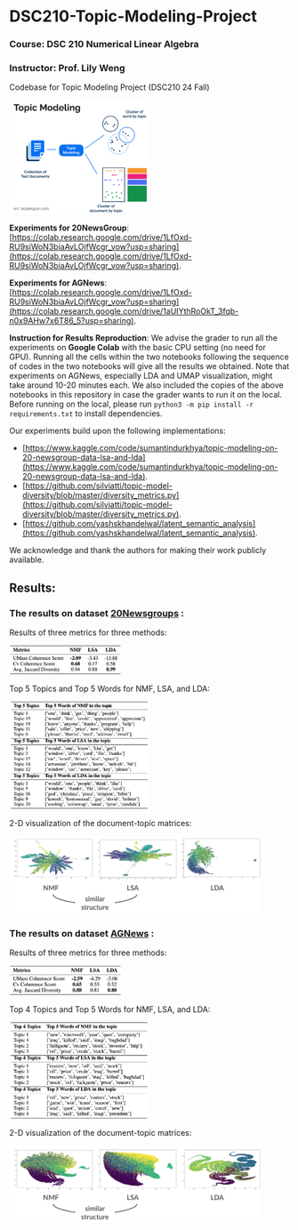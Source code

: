 # DSC210-Topic-Modeling-Project
### Course: DSC 210 Numerical Linear Algebra
### Instructor: Prof. Lily Weng

Codebase for Topic Modeling Project (DSC210 24 Fall)

<img width="50%" src="https://github.com/lodino/DSC210-Topic-Modeling-Project/blob/main/images/image5.png">

**Experiments for 20NewsGroup**: [https://colab.research.google.com/drive/1LfOxd-RU9siWoN3biaAvLOjfWcgr_vow?usp=sharing](https://colab.research.google.com/drive/1LfOxd-RU9siWoN3biaAvLOjfWcgr_vow?usp=sharing).

**Experiments for AGNews**: [https://colab.research.google.com/drive/1LfOxd-RU9siWoN3biaAvLOjfWcgr_vow?usp=sharing](https://colab.research.google.com/drive/1aUIYthRoOkT_3fqb-n0x9AHw7x6T86_5?usp=sharing).

**Instruction for Results Reproduction**: We advise the grader to run all the experiments on **Google Colab** with the basic CPU setting (no need for GPU). Running all the cells within the two notebooks following the sequence of codes in the two notebooks will give all the results we obtained. Note that experiments on AGNews, especially LDA and UMAP visualization, might take around 10-20 minutes each. We also included the copies of the above notebooks in this repository in case the grader wants to run it on the local. Before running on the local, please run `python3 -m pip install -r requirements.txt` to install dependencies. 

Our experiments build upon the following implementations:
- [https://www.kaggle.com/code/sumantindurkhya/topic-modeling-on-20-newsgroup-data-lsa-and-lda](https://www.kaggle.com/code/sumantindurkhya/topic-modeling-on-20-newsgroup-data-lsa-and-lda).
- [https://github.com/silviatti/topic-model-diversity/blob/master/diversity_metrics.py](https://github.com/silviatti/topic-model-diversity/blob/master/diversity_metrics.py).
- [https://github.com/yashskhandelwal/latent_semantic_analysis](https://github.com/yashskhandelwal/latent_semantic_analysis).

We acknowledge and thank the authors for making their work publicly available.


## Results:
  
### The results on dataset [20Newsgroups](https://www.kaggle.com/datasets/crawford/20-newsgroups) :

Results of three metrics for three methods: 

<img width="40%" src="https://github.com/lodino/DSC210-Topic-Modeling-Project/blob/main/images/image8.png">

Top 5 Topics and Top 5 Words for NMF, LSA, and LDA:

<img width="50%" src="https://github.com/lodino/DSC210-Topic-Modeling-Project/blob/main/images/image11.png">

2-D visualization of the document-topic matrices:

<img width="90%" src="https://github.com/lodino/DSC210-Topic-Modeling-Project/blob/main/images/image6.png">

### The results on dataset [AGNews](https://www.kaggle.com/datasets/amananandrai/ag-news-classification-dataset) :

Results of three metrics for three methods: 

<img width="40%" src="https://github.com/lodino/DSC210-Topic-Modeling-Project/blob/main/images/image9.png">

Top 4 Topics and Top 5 Words for NMF, LSA, and LDA:

<img width="50%" src="https://github.com/lodino/DSC210-Topic-Modeling-Project/blob/main/images/image10.png">

2-D visualization of the document-topic matrices:

<img width="90%" src="https://github.com/lodino/DSC210-Topic-Modeling-Project/blob/main/images/image7.png">
